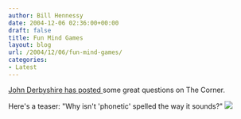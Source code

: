 ```yaml
---
author: Bill Hennessy
date: 2004-12-06 02:36:00+00:00
draft: false
title: Fun Mind Games
layout: blog
url: /2004/12/06/fun-mind-games/
categories:
- Latest
---
```


[John Derbyshire has posted ](https://www.nationalreview.com/thecorner/04_12_05_corner-archive.asp#047391)some great questions on The Corner.  
  
Here's a teaser: "Why isn't 'phonetic' spelled the way it sounds?" ![](https://blog.billhennessy.com/aggbug.aspx?PostID=476)

